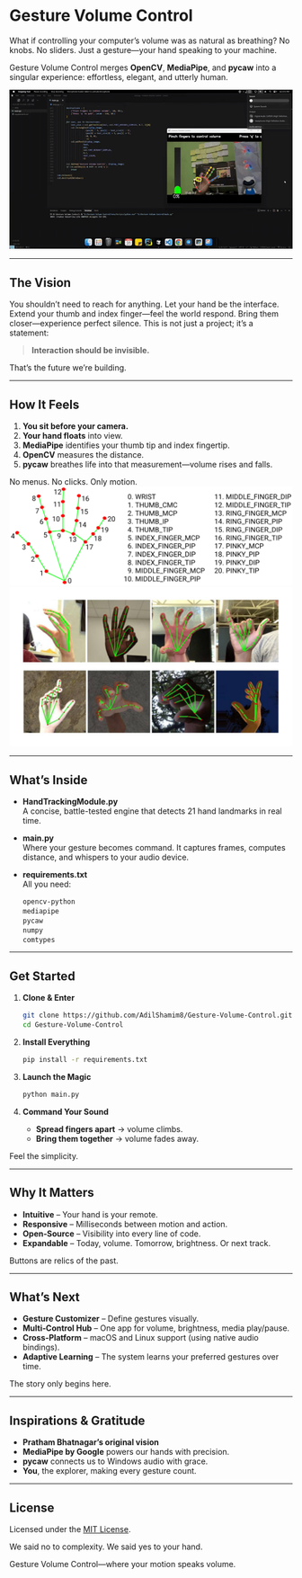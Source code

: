 # Gesture Volume Control

What if controlling your computer’s volume was as natural as breathing? No knobs. No sliders. Just a gesture—your hand speaking to your machine.

Gesture Volume Control merges **OpenCV**, **MediaPipe**, and **pycaw** into a singular experience: effortless, elegant, and utterly human.

![](https://github.com/AdilShamim8/Gesture-Volume-Control/blob/main/image/Output.gif)

---

##  The Vision

You shouldn’t need to reach for anything. Let your hand be the interface. Extend your thumb and index finger—feel the world respond. Bring them closer—experience perfect silence. This is not just a project; it’s a statement:

> **Interaction should be invisible.**

That’s the future we’re building.

---

##  How It Feels

1. **You sit before your camera.**  
2. **Your hand floats** into view.  
3. **MediaPipe** identifies your thumb tip and index fingertip.  
4. **OpenCV** measures the distance.  
5. **pycaw** breathes life into that measurement—volume rises and falls.  

No menus. No clicks. Only motion.
![](https://github.com/AdilShamim8/Gesture-Volume-Control/blob/main/image/hand_landmarks_docs.png)
![](https://github.com/AdilShamim8/Gesture-Volume-Control/blob/main/image/htm.jpg)


---

##  What’s Inside

- **HandTrackingModule.py**  
  A concise, battle-tested engine that detects 21 hand landmarks in real time.

- **main.py**  
  Where your gesture becomes command. It captures frames, computes distance, and whispers to your audio device.

- **requirements.txt**  
  All you need:  
  ```txt
  opencv-python
  mediapipe
  pycaw
  numpy
  comtypes

---

##  Get Started

1. **Clone & Enter**

   ```bash
   git clone https://github.com/AdilShamim8/Gesture-Volume-Control.git
   cd Gesture-Volume-Control
   ```

2. **Install Everything**

   ```bash
   pip install -r requirements.txt
   ```

3. **Launch the Magic**

   ```bash
   python main.py
   ```

4. **Command Your Sound**

   * **Spread fingers apart** → volume climbs.
   * **Bring them together** → volume fades away.

Feel the simplicity.

---

##  Why It Matters

* **Intuitive** – Your hand is your remote.
* **Responsive** – Milliseconds between motion and action.
* **Open‐Source** – Visibility into every line of code.
* **Expandable** – Today, volume. Tomorrow, brightness. Or next track.

Buttons are relics of the past.

---

##  What’s Next

* **Gesture Customizer** – Define gestures visually.
* **Multi‐Control Hub** – One app for volume, brightness, media play/pause.
* **Cross‐Platform** – macOS and Linux support (using native audio bindings).
* **Adaptive Learning** – The system learns your preferred gestures over time.

The story only begins here.

---

##  Inspirations & Gratitude

* **Pratham Bhatnagar’s original vision**
* **MediaPipe by Google** powers our hands with precision.
* **pycaw** connects us to Windows audio with grace.
* **You**, the explorer, making every gesture count.

---

##  License

Licensed under the [MIT License](License).

We said no to complexity. We said yes to your hand.

Gesture Volume Control—where your motion speaks volume.
